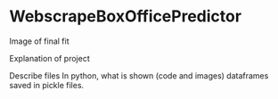 # WebscrapeBoxOfficePredictor

Image of final fit


Explanation of project

Describe files
In python, what is shown (code and images)
dataframes saved in pickle files.

